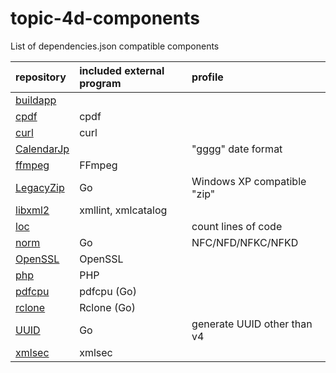 # topic-4d-components
List of dependencies.json compatible components

|repository|included external program|profile|
|:-|:-|:-|
|[buildapp](https://github.com/miyako/buildapp)|||
|[cpdf](https://github.com/miyako/cpdf)|cpdf||
|[curl](https://github.com/miyako/curl)|curl||
|[CalendarJp](https://github.com/miyako/CalendarJp)||"gggg" date format|
|[ffmpeg](https://github.com/miyako/ffmpeg)|FFmpeg||
|[LegacyZip](https://github.com/miyako/LegacyZip)|Go|Windows XP compatible "zip"|
|[libxml2](https://github.com/miyako/libxml2)|xmllint, xmlcatalog||
|[loc](https://github.com/miyako/loc)||count lines of code|
|[norm](https://github.com/miyako/norm)|Go|NFC/NFD/NFKC/NFKD|
|[OpenSSL](https://github.com/miyako/OpenSSL)|OpenSSL||
|[php](https://github.com/miyako/php)|PHP||
|[pdfcpu](https://github.com/miyako/pdfcpu)|pdfcpu (Go)||
|[rclone](https://github.com/miyako/rclone)|Rclone (Go)||
|[UUID](https://github.com/miyako/UUID)|Go|generate UUID other than v4|
|[xmlsec](https://github.com/miyako/xmlsec)|xmlsec||
